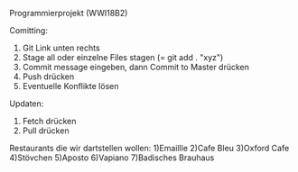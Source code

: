 Programmierprojekt (WWI18B2)

Comitting:

1) Git Link unten rechts
2) Stage all oder einzelne Files stagen (= git add . "xyz")
3) Commit message eingeben, dann Commit to Master drücken
4) Push drücken
5) Eventuelle Konflikte lösen

Updaten:
1) Fetch drücken
2) Pull drücken

Restaurants die wir dartstellen wollen:
1)Emaillle
2)Cafe Bleu
3)Oxford Cafe
4)Stövchen
5)Aposto
6)Vapiano
7)Badisches Brauhaus
